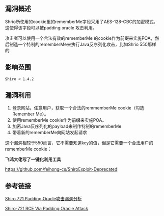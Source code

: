 ## 漏洞概述

Shrio所使用的cookie里的rememberMe字段采用了AES-128-CBC的加密模式，这使得该字段可以被padding oracle 攻击利用。

攻击者可以使用一个合法有效的rememberMe 的cookie作为前缀来实施POA，然后制造一个特制的rememberMe来执行Java反序列化攻击，比如Shrio 550那样的

## 影响范围

```http
Shiro < 1.4.2
```

## 漏洞利用

1. 登录网站，任意用户，获取一个合法的remmemberMe cookie（勾选Remember Me）。
2. 使用rememberMe cookie作为前缀来实施POA。
3. 加密Java反序列化的payload来制作特制的rememberMe
4. 带着新的rememberMe向网站发起请求

这个漏洞相较于550而言，它不需要知道key的值，但是它需要一个合法用户的rememberMe cookie；

**飞鸿大佬写了一键化利用工具**

https://github.com/feihong-cs/ShiroExploit-Deprecated

## 参考链接

[Shiro 721 Padding Oracle攻击漏洞分析](https://www.anquanke.com/post/id/193165)

[Shiro-721 RCE Via Padding Oracle Attack](https://github.com/inspiringz/Shiro-721)